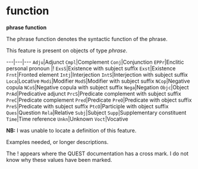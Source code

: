 # function

**phrase function**


The phrase function denotes the syntactic function of the phrase.

This feature is present on objects of type *phrase*.

---|---|---
`Adju`|Adjunct
`Cmpl`|Complement
`Conj`|Conjunction
`EPPr`|Enclitic personal pronoun                 |!
`ExsS`|Existence with subject suffix
`Exst`|Existence
`Frnt`|Fronted element
`Intj`|Interjection
`IntS`|Interjection with subject suffix
`Loca`|Locative
`Modi`|Modifier
`ModS`|Modifier with subject suffix
`NCop`|Negative copula
`NCoS`|Negative copula with subject suffix
`Nega`|Negation
`Objc`|Object
`PrAd`|Predicative adjunct
`PrcS`|Predicate complement with subject suffix
`PreC`|Predicate complement
`Pred`|Predicate
`PreO`|Predicate with object suffix
`PreS`|Predicate with subject suffix
`PtcO`|Participle with object suffix
`Ques`|Question
`Rela`|Relative
`Subj`|Subject
`Supp`|Supplementary constituent
`Time`|Time reference
`Unkn`|Unknown
`Voct`|Vocative

**NB:**
I was unable to locate a definition of this feature.

Examples needed, or longer descriptions.

The ! appears where the QUEST documentation has a cross mark. 
I do not know why these values have been marked.

